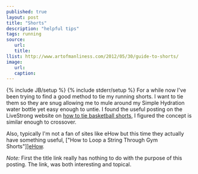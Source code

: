 ```yaml
---
published: true
layout: post
title: "Shorts"
description: "helpful tips"
tags: running
source:
   url:
   title:
llist: http://www.artofmanliness.com/2012/05/30/guide-to-shorts/
image:
   url:
   caption:
---
```

{% include JB/setup %}
{% include stderr/setup %}
For a while now I've been trying to find a good method to tie my running shorts. I want to tie them so they are snug allowing me to mule around my Simple Hydration water bottle yet easy enough to untie. I found the useful posting on the LiveStrong website on [how to tie basketball shorts][liveStrong], I figured the concept is similar enough to crossover.

Also, typically I'm not a fan of sites like eHow but this time they actually have something useful, ["How to Loop a String Through Gym Shorts"]][eHow].

*Note:* First the title link really has nothing to do with the purpose of this posting. The link, was both interesting and topical.

[liveStrong]: http://www.livestrong.com/article/417514-how-to-tie-basketball-shorts/
[eHow]: http://www.ehow.com/how_5924464_loop-string-through-gym-shorts.html "How to Loop a String Through Gym Shorts"
